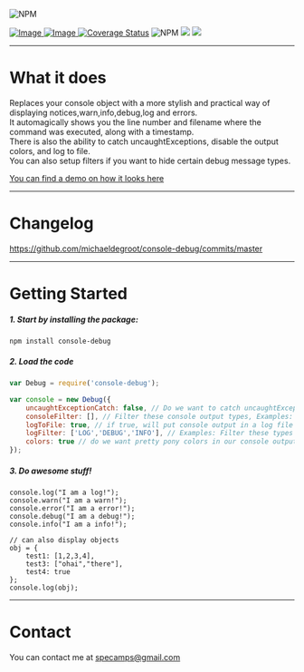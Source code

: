 ![NPM](https://nodei.co/npm/console-debug.png?downloads=true&downloadRank=true&stars=true)

[ ![Image](https://david-dm.org/michaeldegroot/console-debug.svg "deps") ](https://david-dm.org/michaeldegroot/console-debug "david-dm")
[ ![Image](https://travis-ci.org/michaeldegroot/console-debug.svg?branch=master "testing") ](https://travis-ci.org/michaeldegroot/console-debug "travis-ci")
[![Coverage Status](https://coveralls.io/repos/michaeldegroot/console-debug/badge.svg?branch=master&service=github)](https://coveralls.io/github/michaeldegroot/console-debug?branch=master)
![NPM](https://img.shields.io/badge/Node-%3E%3D0.10-green.svg)
![](https://img.shields.io/npm/dt/console-debug.svg)
![](https://img.shields.io/npm/l/console-debug.svg)


___
# What it does
Replaces your console object with a more stylish and practical way of displaying notices,warn,info,debug,log and errors.  
It automagically shows you the line number and filename where the command was executed, along with a timestamp.  
There is also the ability to catch uncaughtExceptions, disable the output colors, and log to file.  
You can also setup filters if you want to hide certain debug message types.  
  
  [You can find a demo on how it looks here](https://bitbucket.org/repo/a7AMxL/images/462483730-console-debug.gif)
___
# Changelog
https://github.com/michaeldegroot/console-debug/commits/master
___
#  Getting Started

##### 1. Start by installing the package:
    npm install console-debug

##### 2. Load the code
```Javascript
var Debug = require('console-debug');

var console = new Debug({
	uncaughtExceptionCatch: false, // Do we want to catch uncaughtExceptions?
	consoleFilter: [], // Filter these console output types, Examples: 'LOG', 'WARN', 'ERROR', 'DEBUG', 'INFO'
	logToFile: true, // if true, will put console output in a log file folder called 'logs'
	logFilter: ['LOG','DEBUG','INFO'], // Examples: Filter these types to not log to file
	colors: true // do we want pretty pony colors in our console output?
}); 
````



	
##### 3. Do awesome stuff!

    console.log("I am a log!");
    console.warn("I am a warn!");
    console.error("I am a error!");
    console.debug("I am a debug!");
    console.info("I am a info!");
	
	// can also display objects
	obj = {
		test1: [1,2,3,4],
		test3: ["ohai","there"],
		test4: true
	};
    console.log(obj);
___
# Contact
You can contact me at specamps@gmail.com